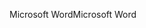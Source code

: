 <span data-ttu-id="c8db5-101">Microsoft Word</span><span class="sxs-lookup"><span data-stu-id="c8db5-101">Microsoft Word</span></span>